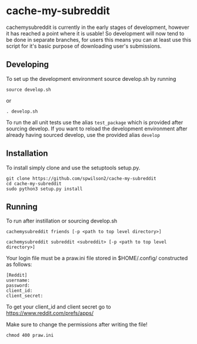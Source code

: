 # cache-my-subreddit

cachemysubreddit is currently in the early stages of development, however it has reached a point where it is usable! So development will now tend to be done in separate branches, for users this means you can at least use this script for it's basic purpose of downloading user's submissions.

## Developing

To set up the development environment source develop.sh by running 

```
source develop.sh
```

or 

```
. develop.sh
```

To run the all unit tests use the alias `test_package` which is  provided after sourcing develop. If you want to reload the development environment after already having sourced develop, use the provided alias `develop`

## Installation

To install simply clone and use the setuptools setup.py.

```
git clone https://github.com/spwilson2/cache-my-subreddit
cd cache-my-subreddit
sudo python3 setup.py install
```

## Running

To run after instillation or sourcing develop.sh

```
cachemysubreddit friends [-p <path to top level directory>]

cachemysubreddit subreddit <subreddit> [-p <path to top level directory>]
```
Your login file must be a praw.ini file stored in $HOME/.config/ constructed as follows:


```
[Reddit]
username: 
password: 
client_id: 
client_secret: 
```

To get your client_id and client secret go to https://www.reddit.com/prefs/apps/

Make sure to change the permissions after writing the file!

```
chmod 400 praw.ini
```
